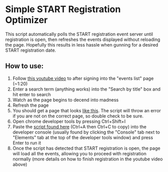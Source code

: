 # Simple START Registration Optimizer

This script automatically polls the START registration event server until registration is open, then refreshes the events displayed without reloading the page. Hopefully this results in less hassle when gunning for a desired START registration date.

## How to use:
1. Follow [this youtube video](https://youtu.be/8SDnX5hcMb0) to after signing into the "events list" page (~1:20)
2. Enter a search term (anything works) into the "Search by title" box and hit enter to search
3. Watch as the page begins to decend into madness
4. Refresh the page
5. You should get a page that looks [like this](https://i.imgur.com/tzvPf4E.png). The script will throw an error if you are not on the correct page, so double check to be sure.
6. Open chrome developer tools by pressing Ctrl+Shift+I
7. Paste the [script found here](https://raw.githubusercontent.com/db-dropDatabase/PythonWorkspace/master/StartDatePoller/mimified.js) (Ctrl+A then Ctrl+C to copy) into the developer console (usually found by clicking the "Console" tab next to "Elements" tab at the top of the developer tools window) and press Enter to run it
8. Once the script has detected that START registration is open, the page will load all the events, allowing you to proceed with registration normally (more details on how to finish registration in the youtube video above)